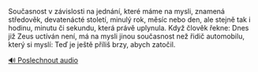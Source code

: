 
Současnost v závislosti na jednání, které máme na mysli, znamená středověk, devatenácté století, minulý rok, měsíc nebo den, ale stejně tak i hodinu, minutu či sekundu, která právě uplynula. Když člověk řekne: Dnes již Zeus uctíván není, má na mysli jinou současnost než řidič automobilu, který si myslí: Teď je ještě příliš brzy, abych zatočil.

[🔊 Poslechnout audio](/data/7-paragraphs/audio/chapter_27/para_010-Souasnost-v-zvislosti-na-jednn-kter-mme-na.mp3)
